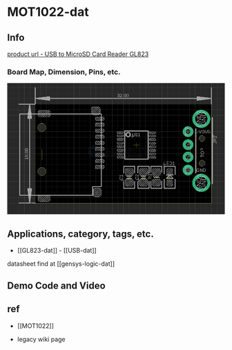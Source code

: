 
# MOT1022-dat

## Info

[product url - USB to MicroSD Card Reader GL823](https://www.electrodragon.com/product/usb-tf-card-reader-gl823/)

### Board Map, Dimension, Pins, etc.

![](2024-06-21-17-45-03.png)


## Applications, category, tags, etc. 

- [[GL823-dat]] - [[USB-dat]]

datasheet find at [[gensys-logic-dat]]

## Demo Code and Video

## ref 

- [[MOT1022]] 

- legacy wiki page 




